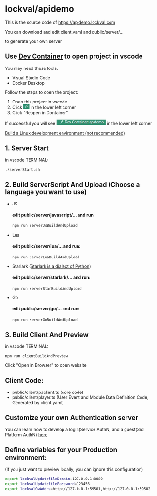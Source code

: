 # lockval/apidemo

This is the source code of https://apidemo.lockval.com

You can download and edit client.yaml and public/server/...

to generate your own server

<!-- 
## Quick start

```sh
npm run buildBothAndPreview
```
-->

## Use [Dev Container](https://code.visualstudio.com/docs/devcontainers/containers) to open project in vscode

You may need these tools:

- Visual Studio Code
- Docker Desktop

Follow the steps to open the project:
  1. Open this project in vscode
  2. Click ![Open a Remote Window](./imgs/orw.jpg) in the lower left corner
  3. Click "Reopen in Container"

If successful you will see ![Dev Container: apidemo](./imgs/devc.jpg) in the lower left corner

[Build a Linux development environment (not recommended)](https://github.com/lockval/apidemo/blob/main/doc/devenv.md)



## 1. Server Start
in vscode TERMINAL:
```sh
./serverStart.sh
```



## 2. Build ServerScript And Upload (Choose a language you want to use)

- JS
  #### edit public/server/javascript/... and run:
    ```sh
    npm run serverJsBuildAndUpload
    ```

- Lua
  #### edit public/server/lua/... and run:
    ```sh
    npm run serverLuaBuildAndUpload
    ```

- Starlark ([Starlark is a dialect of Python](https://github.com/bazelbuild/starlark))
  #### edit public/server/starlark/... and run:
    ```sh
    npm run serverStarBuildAndUpload
    ```

- Go
  #### edit public/server/go/... and run:
    ```sh
    npm run serverGoBuildAndUpload
    ```


## 3. Build Client And Preview
in vscode TERMINAL:
```sh
npm run clientBuildAndPreview
```
Click "Open in Browser" to open website

## Client Code:
- public/client/paclient.ts (core code)
- public/client/player.ts (User Event and Module Data Definition Code, Generated by client.yaml)


## Customize your own Authentication server

You can learn how to develop a login(Service AuthN) and a guest(3rd Platform AuthN) [here](https://github.com/lockval/authn)

## Define variables for your Production environment: 
(If you just want to preview locally, you can ignore this configuration)

```sh
export lockvalUpdatefileDomain=127.0.0.1:8080
export lockvalUpdatefilePassword=123456
export lockvalGwAddrs=http://127.0.0.1:59501,http://127.0.0.1:59502
```